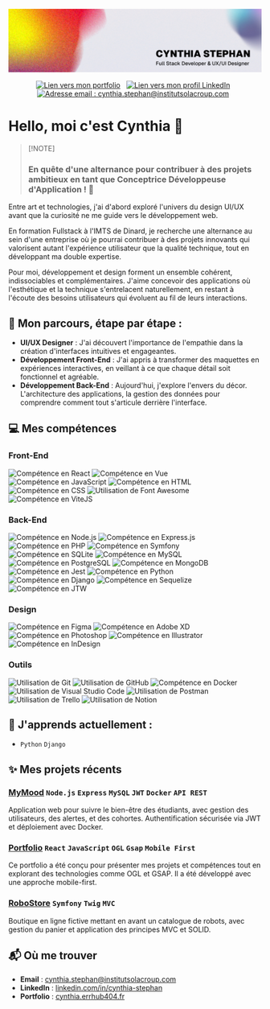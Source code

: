 ![Bannière Cynthia Stephan](./src/banner.jpg)

<p align="center">
<a style="margin-right: 8px;" href="https://cynthia.errhub404.fr/"><img height="20px" src="https://ziadoua.github.io/m3-Markdown-Badges/badges/MyPortfolio/myportfolio3.svg" alt="Lien vers mon portfolio "></a>
<a style="margin-right: 8px;" href="https://www.linkedin.com/in/cynthia-stephan/"><img height="20px" src="https://ziadoua.github.io/m3-Markdown-Badges/badges/LinkedIn/linkedin3.svg" alt="Lien vers mon profil LinkedIn"></a>
<a style="margin-right: 8px;" href="mailto:cynthia.stephan@institutsolacroup.com"><img height="20px" src="https://ziadoua.github.io/m3-Markdown-Badges/badges/Gmail/gmail3.svg" alt="Adresse email : cynthia.stephan@institutsolacroup.com"></a>
</p>

# Hello, moi c'est Cynthia 🤗

>
>[!NOTE]
> ### En quête d'une alternance pour contribuer à des projets ambitieux en tant que **Conceptrice Développeuse d'Application** ! 🚀
>

Entre art et technologies, j'ai d'abord exploré l'univers du design UI/UX avant que la curiosité ne me guide vers le développement web.

En formation Fullstack à l'IMTS de Dinard, je recherche une alternance au sein d'une entreprise où je pourrai contribuer à des projets innovants qui valorisent autant l'expérience utilisateur que la qualité technique, tout en développant ma double expertise.

Pour moi, développement et design forment un ensemble cohérent, indissociables et complémentaires.
J'aime concevoir des applications où l'esthétique et la technique s'entrelacent naturellement, en restant à l'écoute des besoins utilisateurs qui évoluent au fil de leurs interactions.

## 🌱 Mon parcours, étape par étape :
- **UI/UX Designer** : J'ai découvert l'importance de l'empathie dans la création d'interfaces intuitives et engageantes.
- **Développement Front-End** : J'ai appris à transformer des maquettes en expériences interactives, en veillant à ce que chaque détail soit fonctionnel et agréable.
- **Développement Back-End** : Aujourd'hui, j'explore l'envers du décor. L'architecture des applications, la gestion des données pour comprendre comment tout s'articule derrière l'interface.


## 💻 Mes compétences

   ### Front-End
   <p>
      <img height="24px" src="https://ziadoua.github.io/m3-Markdown-Badges/badges/React/react3.svg" alt="Compétence en React">
      <img height="24px" src="https://ziadoua.github.io/m3-Markdown-Badges/badges/Vue/vue3.svg" alt="Compétence en Vue">
      <img height="24px" src="https://ziadoua.github.io/m3-Markdown-Badges/badges/Javascript/javascript3.svg" alt="Compétence en JavaScript">
      <img height="24px" src="https://ziadoua.github.io/m3-Markdown-Badges/badges/HTML/html3.svg" alt="Compétence en HTML">
      <img height="24px" src="https://ziadoua.github.io/m3-Markdown-Badges/badges/CSS/css3.svg" alt="Compétence en CSS">
      <img height="24px" src="https://ziadoua.github.io/m3-Markdown-Badges/badges/FontAwesome/fontawesome3.svg" alt="Utilisation de Font Awesome">
      <img height="24px" src="https://ziadoua.github.io/m3-Markdown-Badges/badges/ViteJS/vitejs3.svg" alt="Compétence en ViteJS">
   </p>

   ### Back-End
   <p>
      <img height="24px" src="https://ziadoua.github.io/m3-Markdown-Badges/badges/NodeJS/nodejs3.svg" alt="Compétence en Node.js">
      <img height="24px" src="https://ziadoua.github.io/m3-Markdown-Badges/badges/Express/express3.svg" alt="Compétence en Express.js">
      <img height="24px" src="https://ziadoua.github.io/m3-Markdown-Badges/badges/PHP/php3.svg" alt="Compétence en PHP">
      <img height="24px" src="https://ziadoua.github.io/m3-Markdown-Badges/badges/Symfony/symfony3.svg" alt="Compétence en Symfony">
      <img height="24px" src="https://ziadoua.github.io/m3-Markdown-Badges/badges/SQLite/sqlite3.svg" alt="Compétence en SQLite">
      <img height="24px" src="https://ziadoua.github.io/m3-Markdown-Badges/badges/MySQL/mysql3.svg" alt="Compétence en MySQL">
      <img height="24px" src="https://ziadoua.github.io/m3-Markdown-Badges/badges/PostgreSQL/postgresql3.svg" alt="Compétence en PostgreSQL">
      <img height="24px" src="https://ziadoua.github.io/m3-Markdown-Badges/badges/MongoDB/mongodb3.svg" alt="Compétence en MongoDB">
      <img height="24px" src="https://ziadoua.github.io/m3-Markdown-Badges/badges/Jest/jest3.svg" alt="Compétence en Jest">
      <img height="24px" src="https://ziadoua.github.io/m3-Markdown-Badges/badges/Python/python3.svg" alt="Compétence en Python">
      <img height="24px" src="https://ziadoua.github.io/m3-Markdown-Badges/badges/Django/django3.svg" alt="Compétence en Django">
      <img height="24px" src="https://ziadoua.github.io/m3-Markdown-Badges/badges/Sequelize/sequelize3.svg" alt="Compétence en Sequelize">
      <img height="24px" src="https://ziadoua.github.io/m3-Markdown-Badges/badges/JWT/jwt3.svg" alt="Compétence en JTW">
   </p>
   
   ### Design
   <p>
      <img height="24px" src="https://ziadoua.github.io/m3-Markdown-Badges/badges/Figma/figma3.svg" alt="Compétence en Figma">
      <img height="24px" src="https://ziadoua.github.io/m3-Markdown-Badges/badges/XD/xd3.svg" alt="Compétence en Adobe XD">
      <img height="24px" src="https://ziadoua.github.io/m3-Markdown-Badges/badges/Photoshop/photoshop3.svg" alt="Compétence en Photoshop">
      <img height="24px" src="https://ziadoua.github.io/m3-Markdown-Badges/badges/Illustrator/illustrator3.svg" alt="Compétence en Illustrator">
      <img height="24px" src="https://ziadoua.github.io/m3-Markdown-Badges/badges/InDesign/indesign3.svg" alt="Compétence en InDesign">
   </p>
   
   ### Outils
   <p>
      <img height="24px" src="https://ziadoua.github.io/m3-Markdown-Badges/badges/Git/git3.svg" alt="Utilisation de Git">
      <img height="24px" src="https://ziadoua.github.io/m3-Markdown-Badges/badges/Github/github3.svg" alt="Utilisation de GitHub">
      <img height="24px" src="https://ziadoua.github.io/m3-Markdown-Badges/badges/Docker/docker3.svg" alt="Compétence en Docker">
      <img height="24px" src="https://ziadoua.github.io/m3-Markdown-Badges/badges/VisualStudioCode/visualstudiocode3.svg" alt="Utilisation de Visual Studio Code">
      <img height="24px" src="https://ziadoua.github.io/m3-Markdown-Badges/badges/Postman/postman3.svg" alt="Utilisation de Postman">
      <img height="24px" src="https://ziadoua.github.io/m3-Markdown-Badges/badges/Trello/trello3.svg" alt="Utilisation de Trello">
      <img height="24px" src="https://ziadoua.github.io/m3-Markdown-Badges/badges/Notion/notion3.svg" alt="Utilisation de Notion">
   </p>


## 📖 J'apprends actuellement :
- `Python`  `Django`

## ✨ Mes projets récents

### **[MyMood](https://github.com/CynthiaStephan/MyMood.app)**   `Node.js` `Express` `MySQL` `JWT` `Docker` `API REST`
   Application web pour suivre le bien-être des étudiants, avec gestion des utilisateurs, des alertes, et des cohortes. Authentification sécurisée via JWT et déploiement avec Docker.

### **[Portfolio](https://github.com/CynthiaStephan/portfolio)**   `React` `JavaScript` `OGL` `Gsap` `Mobile First`
   Ce portfolio a été conçu pour présenter mes projets et compétences tout en explorant des technologies comme OGL et GSAP. Il a été développé avec une approche mobile-first.

### **[RoboStore](https://github.com/CynthiaStephan/RoboStore)** `Symfony` `Twig` `MVC` 
   Boutique en ligne fictive mettant en avant un catalogue de robots, avec gestion du panier et application des principes MVC et SOLID.

## 📬 Où me trouver
- **Email** : [cynthia.stephan@institutsolacroup.com](mailto:cynthia.stephan@institutsolacroup.com)
- **LinkedIn** : [linkedin.com/in/cynthia-stephan](https://www.linkedin.com/in/cynthia-stephan/)
- **Portfolio** : [cynthia.errhub404.fr](https://cynthia.errhub404.fr/)
